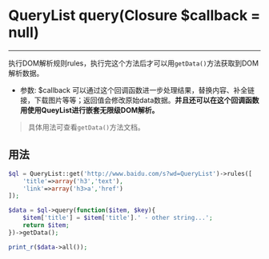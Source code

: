 # QueryList query(Closure $callback = null)

---

执行DOM解析规则rules，执行完这个方法后才可以用`getData()`方法获取到DOM解析数据。

- 参数: $callback 可以通过这个回调函数进一步处理结果，替换内容、补全链接，下载图片等等；返回值会修改原始data数据。**并且还可以在这个回调函数用使用QueyList进行嵌套无限级DOM解析。**

> 具体用法可查看`getData()`方法文档。

## 用法

```php
$ql = QueryList::get('http://www.baidu.com/s?wd=QueryList')->rules([
	'title'=>array('h3','text'),
    'link'=>array('h3>a','href')
]);

$data = $ql->query(function($item, $key){
	$item['title'] = $item['title'].' - other string...';
	return $item;
})->getData();

print_r($data->all());
```